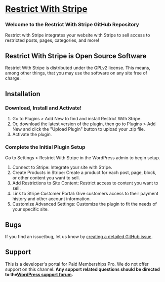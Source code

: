 # [Restrict With Stripe](https://wordpress.org/plugin/restrict-with-stripe/) #

### Welcome to the Restrict With Stripe GitHub Repository

Restrict with Stripe integrates your website with Stripe to sell access to restricted posts, pages, categories, and more!

## Restrict With Stripe is Open Source Software 

Restrict With Stripe is distributed under the GPLv2 license. This means, among other things, that you may use the software on any site free of charge.

## Installation ##

### Download, Install and Activate! ###
1. Go to Plugins > Add New to find and install Restrict With Stripe.
2. Or, download the latest version of the plugin, then go to Plugins > Add New and click the "Upload Plugin" button to upload your .zip file.
3. Activate the plugin.

### Complete the Initial Plugin Setup ###
Go to Settings > Restrict With Stripe in the WordPress admin to begin setup.

1. Connect to Stripe: Integrate your site with Stripe.
2. Create Products in Stripe: Create a product for each post, page, block, or other content you want to sell.
3. Add Restrictions to Site Content: Restrict access to content you want to sell.
4. Link to Stripe Customer Portal: Give customers access to their payment history and other account information.
5. Customize Advanced Settings: Customize the plugin to fit the needs of your specific site.

## Bugs ##
If you find an issue/bug, let us know by [creating a detailed GitHub issue](https://github.com/strangerstudios/restrict-with-stripe/issues/new).

## Support ##
This is a developer's portal for Paid Memberships Pro. We do not offer support on this channel. **Any support related questions should be directed to the[WordPress support forum](https://wordpress.org/support/plugin/restrict-with-stripe/).**
